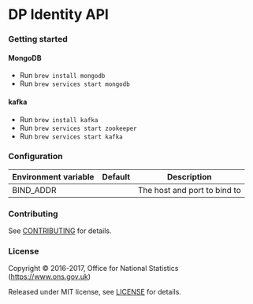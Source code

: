 DP Identity API
==============

### Getting started

#### MongoDB
* Run ```brew install mongodb```
* Run ```brew services start mongodb```

#### kafka
* Run ```brew install kafka```
* Run ```brew services start zookeeper```
* Run ```brew services start kafka```

### Configuration

| Environment variable        | Default                                   | Description
| --------------------------- | ----------------------------------------- | -----------
| BIND_ADDR                   |                                   | The host and port to bind to


### Contributing

See [CONTRIBUTING](CONTRIBUTING.md) for details.

### License

Copyright © 2016-2017, Office for National Statistics (https://www.ons.gov.uk)

Released under MIT license, see [LICENSE](LICENSE.md) for details.
